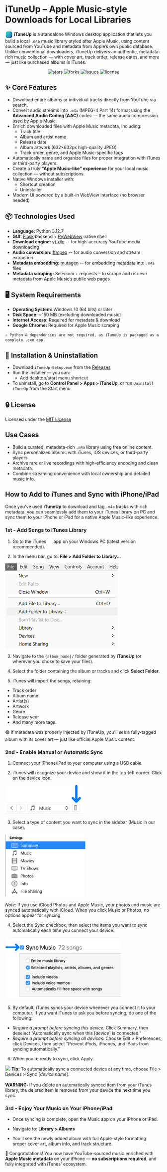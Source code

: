 # iTuneUp – Apple Music-style Downloads for Local Libraries
<img src="resources/logo.png" width="24px" height="24px" align="center"> **iTuneUp** is a standalone Windows desktop application that lets you build a local `.m4a` music library styled after Apple Music, using content sourced from YouTube and metadata from Apple’s own public database. Unlike conventional downloaders, iTuneUp delivers an authentic, metadata-rich music collection — with cover art, track order, release dates, and more — just like purchased albums in iTunes.

<div align="center">
  
  [![stars](https://img.shields.io/github/stars/kalis26/iTuneUp)](https://github.com/kalis26/iTuneUp/stargazers)
  [![forks](https://img.shields.io/github/forks/kalis26/iTuneUp)](https://github.com/kalis26/iTuneUp/forks)
  [![issues](https://img.shields.io/github/issues/kalis26/iTuneUp?color=orange)](https://github.com/kalis26/iTuneUp/issues)
  [![license](https://img.shields.io/github/license/kalis26/iTuneUp)](https://github.com/kalis26/iTuneUp/blob/main/LICENSE)
  
</div>

## ✨ Core Features
- Download entire albums or individual tracks directly from YouTube via search.
- Convert audio streams into `.m4a` (MPEG-4 Part 14) format using the **Advanced Audio Coding (AAC)** codec — the same audio compression used by Apple Music.
- Enrich downloaded files with Apple Music metadata, including:
  * Track title
  * Album and artist name
  * Release date
  * Album artwork (632×632px high-quality JPEG)
  * Track order, genre, and Apple Music-specific tags
- Automatically name and organize files for proper integration with iTunes or third-party players.
- Create a truly **"Apple Music–like" experience** for your local music collection — without subscriptions.
- Native Windows installer with:
  * Shortcut creation
  * Uninstaller
- Modern UI powered by a built-in WebView interface (no browser needed)

## 📦 Technologies Used
- **Language:** Python 3.12.7
- **GUI:** [Flask](https://flask.palletsprojects.com/en/stable/) backend + [PyWebView](https://pywebview.flowrl.com/) native shell
- **Download engine:** [yt-dlp](https://github.com/yt-dlp/yt-dlp) -- for high-accuracy YouTube media downloading
- **Audio conversion:** [ffmpeg](https://ffmpeg.org/) -- for audio conversion and stream extraction
- **Metadata embedding:** [mutagen](https://mutagen.readthedocs.io/) -- for embedding metadata into `.m4a` files
- **Metadata scraping:** Selenium + requests – to scrape and retrieve metadata from Apple Music’s public web pages

## 🖥️ System Requirements
- **Operating System:** Windows 10 (64 bits) or later
- **Disk Space:** ~150 MB (excluding downloaded music)
- **Internet Access:** Required for metadata & download
- **Google Chrome:** Required for Apple Music scraping
```
⚠️ Python & dependencies are not required, as iTuneUp is packaged as a complete .exe app.
```

## 📂 Installation & Uninstallation
- Download `iTuneUp-Setup.exe` from the [Releases](https://github.com/kalis26/iTuneUp/releases)
- Run the installer — you can:
  * Add desktop/start menu shortcut
- To uninstall, go to **Control Panel > Apps > iTuneUp**, or run `Uninstall iTuneUp` from the Start menu

## 🔒 License
Licensed under the [MIT License](https://github.com/kalis26/iTuneUp/blob/main/LICENSE)

## Use Cases
- Build a curated, metadata-rich `.m4a` library using free online content.
- Sync personalized albums with iTunes, iOS devices, or third-party players.
- Archive rare or live recordings with high-efficiency encoding and clean metadata.
- Combine streaming convenience with local ownership and detailed music info.

## How to Add to iTunes and Sync with iPhone/iPad
Once you've used **iTuneUp** to download and tag `.m4a` tracks with rich metadata, you can seamlessly add them to your iTunes library on PC and sync them to your iPhone or iPad for a native Apple Music–like experience.
### 1st - Add Songs to iTunes Library
1. Go to the iTunes <img src="https://help.apple.com/assets/65F888B2B2F4A0D0EA005BE5/65F888B35B54CF6A740B68EA/en_US/f344938417f8d295c94901b517e140f1.png" alt="" height="16" width="16" originalimagename="GlobalArt/xicnitns.png"> app on your Windows PC (latest version recommended).
   
2. In the menu bar, go to: **File > Add Folder to Library...**
<img src="resources/AddFolder.png">

3. Navigate to the `{album_name}/` folder generated by **iTuneUp** (or wherever you chose to save your files).

4. Select the folder containing the album or tracks and click **Select Folder**.

5. iTunes will import the songs, retaining:
  * Track order
  * Album name
  * Artist(s)
  * Artwork
  * Genre
  * Release year
  * And many more tags.

🟢 If metadata was properly injected by iTuneUp, you'll see a fully-tagged album with its cover art — just like official Apple Music content. 

### 2nd - Enable Manual or Automatic Sync
1. Connect your iPhone/iPad to your computer using a USB cable.
 
2. iTunes will recognize your device and show it in the top-left corner. Click on the device icon. 
<img src="resources/Device.png" width="250px">

3. Select a type of content you want to sync in the sidebar (Music in our case).
<img src="resources/Sidebar.png" height="200px">

  *Note:* If you use iCloud Photos and Apple Music, your photos and music are synced automatically with iCloud. When you click Music or Photos, no options appear for syncing.

4. Select the Sync checkbox, then select the items you want to sync automatically each time you connect your device. 
<img src="resources/Sync.png" height="200px">

5. By default, iTunes syncs your device whenever you connect it to your computer. If you want iTunes to ask you before syncing, do one of the following:
  * *Require a prompt before syncing this device:* Click Summary, then deselect “Automatically sync when this [*device*] is connected.”
  * *Require a prompt before syncing all devices*: Choose Edit > Preferences, click Devices, then select “Prevent iPods, iPhones, and iPads from syncing automatically.”

6. When you’re ready to sync, click Apply.

<img src="https://support.apple.com/clientside/build/img/tip.svg" height="20px"> **Tip:** To automatically sync a connected device at any time, choose File > Devices > Sync [*device name*].\
\
**WARNING:** If you delete an automatically synced item from your iTunes library, the deleted item is removed from your device the next time you sync.

### 3rd - Enjoy Your Music on Your iPhone/iPad
- Once syncing is complete, open the Music app on your iPhone or iPad.
  
- Navigate to: **Library > Albums**
  
- You’ll see the newly added album with full Apple-style formatting: proper cover art, album info, and track structure.

🎉 Congratulations! You now have YouTube-sourced music enriched with **Apple Music metadata** on your iPhone — **no subscriptions required**, and fully integrated with iTunes' ecosystem.
